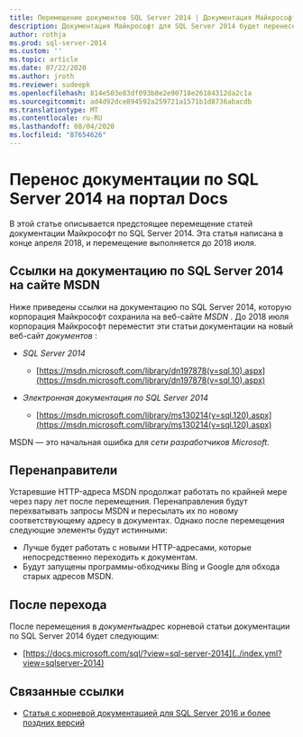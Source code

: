 ```yaml
---
title: Перемещение документов SQL Server 2014 | Документация Майкрософт
description: Документация Майкрософт для SQL Server 2014 будет перенесена до 2018 июля с сайта MSDN на эту документацию.
author: rothja
ms.prod: sql-server-2014
ms.custom: ''
ms.topic: article
ms.date: 07/22/2020
ms.author: jroth
ms.reviewer: sudeepk
ms.openlocfilehash: 814e503e83df093b8e2e90718e26184312da2c1a
ms.sourcegitcommit: ad4d92dce894592a259721a1571b1d8736abacdb
ms.translationtype: MT
ms.contentlocale: ru-RU
ms.lasthandoff: 08/04/2020
ms.locfileid: "87654626"
---
```

# <a name="documentation-for-sql-server-2014-is-moving-to-docs"></a>Перенос документации по SQL Server 2014 на портал Docs

В этой статье описывается предстоящее перемещение статей документации Майкрософт по SQL Server 2014. Эта статья написана в конце апреля 2018, и перемещение выполняется до 2018 июля.

## <a name="links-to-sql-server-2014-documentation-on-msdn"></a>Ссылки на документацию по SQL Server 2014 на сайте MSDN

Ниже приведены ссылки на документацию по SQL Server 2014, которую корпорация Майкрософт сохранила на веб-сайте *MSDN* . До 2018 июля корпорация Майкрософт переместит эти статьи документации на новый веб-сайт *документов* :

- *SQL Server 2014*
    - [https://msdn.microsoft.com/library/dn197878(v=sql.10).aspx](https://msdn.microsoft.com/library/dn197878(v=sql.10).aspx)

- *Электронная документация по SQL Server 2014*
    - [https://msdn.microsoft.com/library/ms130214(v=sql.120).aspx](https://msdn.microsoft.com/library/ms130214(v=sql.120).aspx)

MSDN — это начальная ошибка для *сети разработчиков Microsoft*.


## <a name="redirectors"></a>Перенаправители

Устаревшие HTTP-адреса MSDN продолжат работать по крайней мере через пару лет после перемещения. Перенаправления будут перехватывать запросы MSDN и пересылать их по новому соответствующему адресу в документах. Однако после перемещения следующие элементы будут истинными:

- Лучше будет работать с новыми HTTP-адресами, которые непосредственно переходить к документам.
- Будут запущены программы-обходчикы Bing и Google для обхода старых адресов MSDN.


## <a name="after-the-move"></a>После перехода

После перемещения в *документы*адрес корневой статьи документации по SQL Server 2014 будет следующим:

- [https://docs.microsoft.com/sql/?view=sql-server-2014](../index.yml?view=sqlserver-2014)


## <a name="related-links"></a>Связанные ссылки

- [Статья с корневой документацией для SQL Server 2016 и более поздних версий](https://docs.microsoft.com/sql/?view=sql-server-2016)

